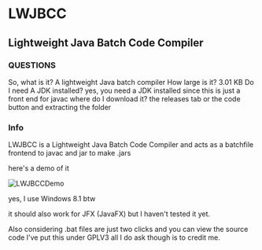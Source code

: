# LWJBCC
## Lightweight Java Batch Code Compiler
### QUESTIONS
So, what is it?
A lightweight Java batch compiler
How large is it?
3.01 KB
Do I need A JDK installed?
yes, you need a JDK installed since this is just a front end for javac
where do I download it?
the releases tab or the code button and extracting the folder
### Info
LWJBCC is a Lightweight Java Batch Code Compiler and acts as a batchfile frontend to javac and jar to make .jars

here's a demo of it

![LWJBCCDemo](https://github.com/Vincent392/LWJBCC/assets/90470156/7535ad14-b49e-4083-92db-9273e52b9a47)

yes, I use Windows 8.1 btw

it should also work for JFX (JavaFX) but I haven't tested it yet.

Also considering .bat files are just two clicks and you can view the source code I've put this under GPLV3
all I do ask though is to credit me.
